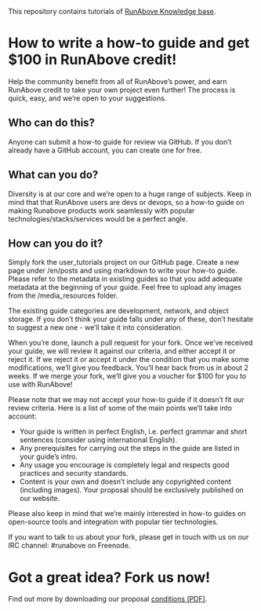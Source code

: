 This repository contains tutorials of [RunAbove Knowledge base](https://community.runabove.com/knowledge-base).

# How to write a how-to guide and get $100 in RunAbove credit!

Help the community benefit from all of RunAbove’s power, and earn RunAbove credit to take your own project even further! The process is quick, easy, and we’re open to your suggestions.

## Who can do this?

Anyone can submit a how-to guide for review via GitHub. If you don’t already have a GitHub account, you can create one for free.

## What can you do?

Diversity is at our core and we’re open to a huge range of subjects. Keep in mind that that RunAbove users are devs or devops, so a how-to guide on making Runabove products work seamlessly with popular technologies/stacks/services would be a perfect angle.

## How can you do it?

Simply fork the user_tutorials project on our GitHub page. Create a new page under /en/posts and using markdown to write your how-to guide. Please refer to the metadata in existing guides so that you add adequate metadata at the beginning of your guide. Feel free to upload any images from the /media_resources folder.

The existing guide categories are development, network, and object storage. If you don’t think your guide falls under any of these, don’t hesitate to suggest a new one - we’ll take it into consideration.

When you’re done, launch a pull request for your fork. Once we’ve received your guide, we will review it against our criteria, and either accept it or reject it. If we reject it or accept it under the condition that you make some modifications, we’ll give you feedback. You’ll hear back from us in about 2 weeks. If we merge your fork, we’ll give you a voucher for $100 for you to use with RunAbove!

Please note that we may not accept your how-to guide if it doesn’t fit our review criteria. Here is a list of some of the main points we’ll take into account:

 * Your guide is written in perfect English, i.e. perfect grammar and short sentences (consider using international English).
 * Any prerequisites for carrying out the steps in the guide are listed in your guide’s intro.
 * Any usage you encourage is completely legal and respects good practices and security standards.
 * Content is your own and doesn’t include any copyrighted content (including images). Your proposal should be exclusively published on our website.

Please also keep in mind that we’re mainly interested in how-to guides on open-source tools and integration with popular tier technologies.

If you want to talk to us about your fork, please get in touch with us on our IRC channel: #runabove on Freenode.

# Got a great idea? Fork us now!

Find out more by downloading our proposal [conditions (PDF)](https://community.runabove.com/kb/en/contracts_tutorials_EN-GB.pdf).
